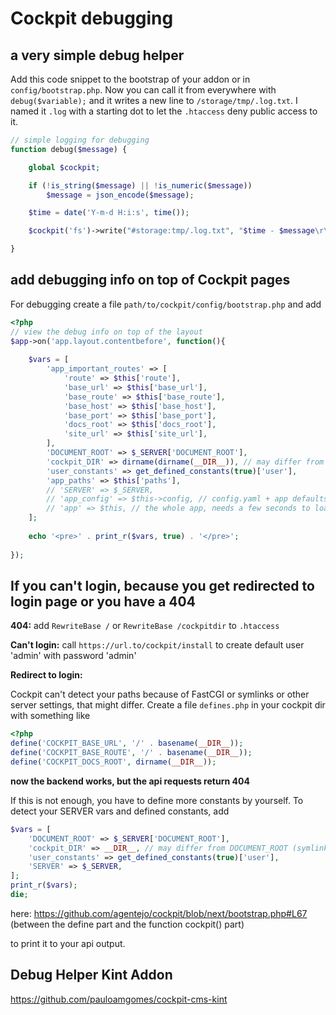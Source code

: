 # Cockpit debugging

## a very simple debug helper

Add this code snippet to the bootstrap of your addon or in `config/bootstrap.php`. Now you can call it from everywhere with `debug($variable);` and it writes a new line to `/storage/tmp/.log.txt`. I named it `.log` with a starting dot to let the `.htaccess` deny public access to it.

```php
// simple logging for debugging
function debug($message) {

    global $cockpit;

    if (!is_string($message) || !is_numeric($message))
        $message = json_encode($message);

    $time = date('Y-m-d H:i:s', time());

    $cockpit('fs')->write("#storage:tmp/.log.txt", "$time - $message\r\n", FILE_APPEND);

}
```

## add debugging info on top of Cockpit pages

For debugging create a file `path/to/cockpit/config/bootstrap.php` and add

```php
<?php
// view the debug info on top of the layout
$app->on('app.layout.contentbefore', function(){
    
    $vars = [
        'app_important_routes' => [
            'route' => $this['route'],
            'base_url' => $this['base_url'],
            'base_route' => $this['base_route'],
            'base_host' => $this['base_host'],
            'base_port' => $this['base_port'],
            'docs_root' => $this['docs_root'],
            'site_url' => $this['site_url'],
        ],
        'DOCUMENT_ROOT' => $_SERVER['DOCUMENT_ROOT'],
        'cockpit_DIR' => dirname(dirname(__DIR__)), // may differ from DOCUMENT_ROOT (symlinks)
        'user_constants' => get_defined_constants(true)['user'],
        'app_paths' => $this['paths'],
        // 'SERVER' => $_SERVER,
        // 'app_config' => $this->config, // config.yaml + app defaults
        // 'app' => $this, // the whole app, needs a few seconds to load/print
    ];
    
    echo '<pre>' . print_r($vars, true) . '</pre>';
    
});
```

## If you can't login, because you get redirected to login page or you have a 404

**404:** add `RewriteBase /` or `RewriteBase /cockpitdir` to `.htaccess`

**Can't login:** call `https://url.to/cockpit/install` to create default user 'admin' with password 'admin'

**Redirect to login:**

Cockpit can't detect your paths because of FastCGI or symlinks or other server settings, that might differ. Create a file `defines.php` in your cockpit dir with something like

```php
<?php
define('COCKPIT_BASE_URL', '/' . basename(__DIR__));
define('COCKPIT_BASE_ROUTE', '/' . basename(__DIR__));
define('COCKPIT_DOCS_ROOT', dirname(__DIR__));
```

**now the backend works, but the api requests return 404**

If this is not enough, you have to define more constants by yourself. To detect your SERVER vars and defined constants, add

```php
$vars = [
    'DOCUMENT_ROOT' => $_SERVER['DOCUMENT_ROOT'],
    'cockpit_DIR' => __DIR__, // may differ from DOCUMENT_ROOT (symlinks)
    'user_constants' => get_defined_constants(true)['user'],
    'SERVER' => $_SERVER,
];
print_r($vars);
die;
```

here: https://github.com/agentejo/cockpit/blob/next/bootstrap.php#L67 (between the define part and the function cockpit() part)

to print it to your api output.

## Debug Helper Kint Addon

https://github.com/pauloamgomes/cockpit-cms-kint
